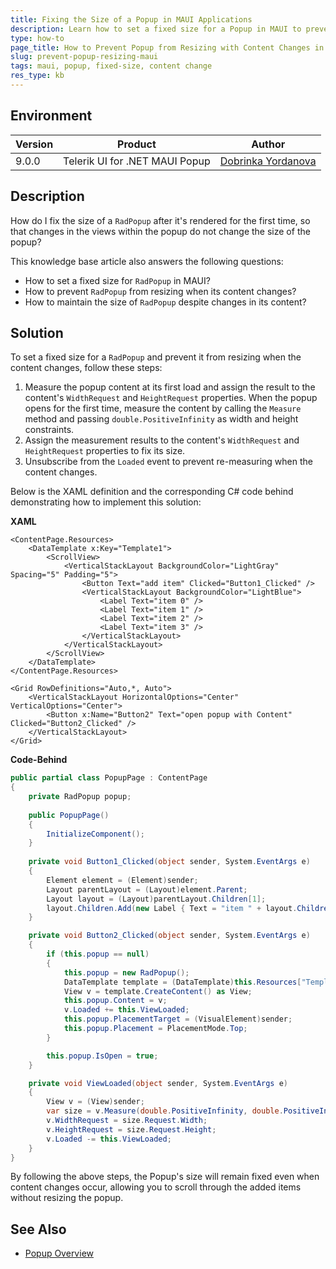 ```yaml
---
title: Fixing the Size of a Popup in MAUI Applications
description: Learn how to set a fixed size for a Popup in MAUI to prevent resizing when its content changes.
type: how-to
page_title: How to Prevent Popup from Resizing with Content Changes in MAUI
slug: prevent-popup-resizing-maui
tags: maui, popup, fixed-size, content change
res_type: kb
---
```


## Environment

| Version | Product | Author | 
| --- | --- | ---- | 
| 9.0.0 | Telerik UI for .NET MAUI Popup | [Dobrinka Yordanova](https://www.telerik.com/blogs/author/dobrinka-yordanova)| 

## Description

How do I fix the size of a `RadPopup` after it's rendered for the first time, so that changes in the views within the popup do not change the size of the popup? 

This knowledge base article also answers the following questions:
- How to set a fixed size for `RadPopup` in MAUI?
- How to prevent `RadPopup` from resizing when its content changes?
- How to maintain the size of `RadPopup` despite changes in its content?

## Solution

To set a fixed size for a `RadPopup` and prevent it from resizing when the content changes, follow these steps:

1. Measure the popup content at its first load and assign the result to the content's `WidthRequest` and `HeightRequest` properties. When the popup opens for the first time, measure the content by calling the `Measure` method and passing `double.PositiveInfinity` as width and height constraints. 
2. Assign the measurement results to the content's `WidthRequest` and `HeightRequest` properties to fix its size.
3. Unsubscribe from the `Loaded` event to prevent re-measuring when the content changes.

Below is the XAML definition and the corresponding C# code behind demonstrating how to implement this solution:

**XAML**

```xaml
<ContentPage.Resources>
    <DataTemplate x:Key="Template1">
        <ScrollView>
            <VerticalStackLayout BackgroundColor="LightGray" Spacing="5" Padding="5">
                <Button Text="add item" Clicked="Button1_Clicked" />
                <VerticalStackLayout BackgroundColor="LightBlue">
                    <Label Text="item 0" />
                    <Label Text="item 1" />
                    <Label Text="item 2" />
                    <Label Text="item 3" />
                </VerticalStackLayout>
            </VerticalStackLayout>
        </ScrollView>
    </DataTemplate>
</ContentPage.Resources>

<Grid RowDefinitions="Auto,*, Auto">
    <VerticalStackLayout HorizontalOptions="Center" VerticalOptions="Center">
        <Button x:Name="Button2" Text="open popup with Content" Clicked="Button2_Clicked" />
    </VerticalStackLayout>
</Grid>
```

**Code-Behind**

```csharp
public partial class PopupPage : ContentPage
{
    private RadPopup popup;
    
    public PopupPage()
    {
        InitializeComponent();
    }
    
    private void Button1_Clicked(object sender, System.EventArgs e)
    {
        Element element = (Element)sender;
        Layout parentLayout = (Layout)element.Parent;
        Layout layout = (Layout)parentLayout.Children[1];
        layout.Children.Add(new Label { Text = "item " + layout.Children.Count });
    }

    private void Button2_Clicked(object sender, System.EventArgs e)
    {
        if (this.popup == null)
        {
            this.popup = new RadPopup();
            DataTemplate template = (DataTemplate)this.Resources["Template1"];
            View v = template.CreateContent() as View;
            this.popup.Content = v;
            v.Loaded += this.ViewLoaded;
            this.popup.PlacementTarget = (VisualElement)sender;
            this.popup.Placement = PlacementMode.Top;
        }

        this.popup.IsOpen = true;
    }

    private void ViewLoaded(object sender, System.EventArgs e)
    {
        View v = (View)sender;
        var size = v.Measure(double.PositiveInfinity, double.PositiveInfinity);
        v.WidthRequest = size.Request.Width;
        v.HeightRequest = size.Request.Height;
        v.Loaded -= this.ViewLoaded;
    }
}
```

By following the above steps, the Popup's size will remain fixed even when content changes occur, allowing you to scroll through the added items without resizing the popup.

## See Also

- [Popup Overview](https://docs.devexpress.com/MAUI/DevExpress.Maui.Controls.RadPopup)
